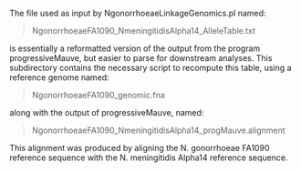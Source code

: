 The file used as input by NgonorrhoeaeLinkageGenomics.pl named:
>NgonorrhoeaeFA1090_NmeningitidisAlpha14_AlleleTable.txt

is essentially a reformatted version of the output from the program 
progressiveMauve, but easier to parse for downstream analyses. This subdirectory
contains the necessary script to recompute this table, using a reference genome
named:

>NgonorrhoeaeFA1090_genomic.fna

along with the output of progressiveMauve, named:

>NgonorrhoeaeFA1090_NmeningitidisAlpha14_progMauve.alignment

This alignment was produced by aligning the N. gonorrhoeae FA1090 reference 
sequence with the N. meningitidis Alpha14 reference sequence.
